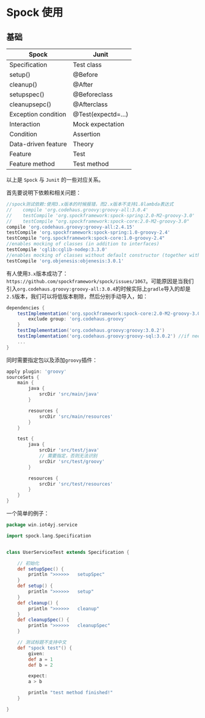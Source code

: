 # Spock 使用

## 基础

| Spock               | Junit            |
| ------------------- | ---------------- |
| Specification       | Test class       |
| setup()             | @Before          |
| cleanup()           | @After           |
| setupspec()         | @Beforeclass     |
| cleanupsepc()       | @Afterclass      |
| Exception condition | @Test(expectd=…) |
| Interaction         | Mock expectation |
| Condition           | Assertion        |
| Data-driven feature | Theory           |
| Feature             | Test             |
| Feature method      | Test method      |

以上是 `Spock` 与 `Junit` 的一些对应关系。



首先要说明下依赖和相关问题：

```groovy
//spock测试依赖:使用3.x版本的时候报错，而2.x版本不支持1.8lambda表达式
//    compile 'org.codehaus.groovy:groovy-all:3.0.4'
//    testCompile 'org.spockframework:spock-spring:2.0-M2-groovy-3.0'
//    testCompile "org.spockframework:spock-core:2.0-M2-groovy-3.0"
compile 'org.codehaus.groovy:groovy-all:2.4.15'
testCompile 'org.spockframework:spock-spring:1.0-groovy-2.4'
testCompile "org.spockframework:spock-core:1.0-groovy-2.4"
//enables mocking of classes (in addition to interfaces)
testCompile 'cglib:cglib-nodep:3.3.0'
//enables mocking of classes without default constructor (together with CGLIB)
testCompile 'org.objenesis:objenesis:3.0.1'
```

有人使用`3.x`版本成功了：`https://github.com/spockframework/spock/issues/1067`。可能原因是当我们引入`org.codehaus.groovy:groovy-all:3.0.4`的时候实际上`gradle`导入的却是`2.5`版本，我们可以将低版本剔除，然后分别手动导入，如：

```groovy
dependencies {
    testImplementation('org.spockframework:spock-core:2.0-M2-groovy-3.0') {
        exclude group: 'org.codehaus.groovy'
    }
    testImplementation('org.codehaus.groovy:groovy:3.0.2')
    testImplementation('org.codehaus.groovy:groovy-sql:3.0.2') //if needed
    ...
}
```



同时需要指定包以及添加`groovy`插件：

```groovy
apply plugin: 'groovy'
sourceSets {
    main {
        java {
            srcDir 'src/main/java'
        }

        resources {
            srcDir 'src/main/resources'
        }
    }

    test {
        java {
            srcDir 'src/test/java'
            // 需要指定，否则无法识别
            srcDir 'src/test/groovy'
        }

        resources {
            srcDir 'src/test/resources'
        }
    }
}
```

一个简单的例子：

```groovy
package win.iot4yj.service

import spock.lang.Specification


class UserServiceTest extends Specification {

    // 初始化
    def setupSpec() {
        println ">>>>>>   setupSpec"
    }
    def setup() {
        println ">>>>>>   setup"
    }
    def cleanup() {
        println ">>>>>>   cleanup"
    }
    def cleanupSpec() {
        println ">>>>>>   cleanupSpec"
    }

    // 测试标题不支持中文
    def "spock test"() {
        given:
        def a = 1
        def b = 2

        expect:
        a > b

        println "test method finished!"
    }

}
```



